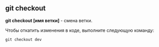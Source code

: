 ## git checkout

**git checkout [имя ветки]** - смена ветки.

Чтобы откатить изменения в коде, выполните следующую команду:

```bash=
git checkout dev
```